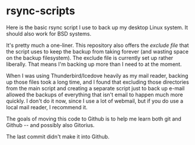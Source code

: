 rsync-scripts
=============

Here is the basic rsync script I use to back up my desktop Linux system. It should also work for BSD systems.

It's pretty much a one-liner. This repository also offers the *exclude file* that the script uses to keep the backup from taking forever (and wasting space on the backup filesystem). The exclude file is currently set up rather liberally. That means I'm backing up more than I need to at the moment.

When I was using Thunderbird/Icedove heavily as my mail reader, backing up those files took a long time, and I found that excluding those directories from the main script and creating a separate script just to back up e-mail allowed the backups of everything that isn't email to happen much more quickly. I don't do it now, since I use a lot of webmail, but if you do use a local mail reader, I recommend it.

The goals of moving this code to Github is to help me learn both git and Github -- and possibly also Gitorius.

The last commit didn't make it into Github.
